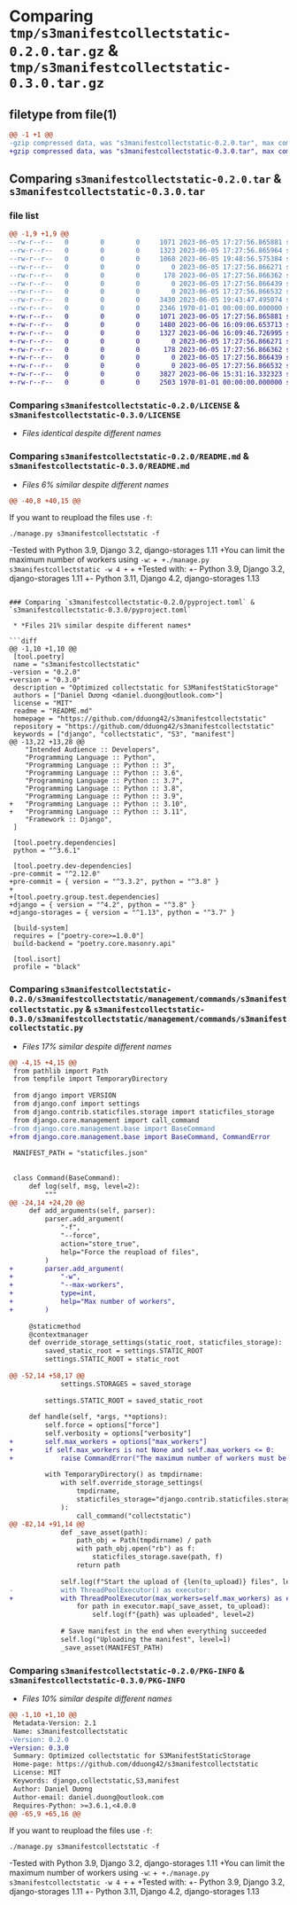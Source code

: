 # Comparing `tmp/s3manifestcollectstatic-0.2.0.tar.gz` & `tmp/s3manifestcollectstatic-0.3.0.tar.gz`

## filetype from file(1)

```diff
@@ -1 +1 @@
-gzip compressed data, was "s3manifestcollectstatic-0.2.0.tar", max compression
+gzip compressed data, was "s3manifestcollectstatic-0.3.0.tar", max compression
```

## Comparing `s3manifestcollectstatic-0.2.0.tar` & `s3manifestcollectstatic-0.3.0.tar`

### file list

```diff
@@ -1,9 +1,9 @@
--rw-r--r--   0        0        0     1071 2023-06-05 17:27:56.865881 s3manifestcollectstatic-0.2.0/LICENSE
--rw-r--r--   0        0        0     1323 2023-06-05 17:27:56.865964 s3manifestcollectstatic-0.2.0/README.md
--rw-r--r--   0        0        0     1068 2023-06-05 19:48:56.575384 s3manifestcollectstatic-0.2.0/pyproject.toml
--rw-r--r--   0        0        0        0 2023-06-05 17:27:56.866271 s3manifestcollectstatic-0.2.0/s3manifestcollectstatic/__init__.py
--rw-r--r--   0        0        0      178 2023-06-05 17:27:56.866362 s3manifestcollectstatic-0.2.0/s3manifestcollectstatic/apps.py
--rw-r--r--   0        0        0        0 2023-06-05 17:27:56.866439 s3manifestcollectstatic-0.2.0/s3manifestcollectstatic/management/__init__.py
--rw-r--r--   0        0        0        0 2023-06-05 17:27:56.866532 s3manifestcollectstatic-0.2.0/s3manifestcollectstatic/management/commands/__init__.py
--rw-r--r--   0        0        0     3430 2023-06-05 19:43:47.495074 s3manifestcollectstatic-0.2.0/s3manifestcollectstatic/management/commands/s3manifestcollectstatic.py
--rw-r--r--   0        0        0     2346 1970-01-01 00:00:00.000000 s3manifestcollectstatic-0.2.0/PKG-INFO
+-rw-r--r--   0        0        0     1071 2023-06-05 17:27:56.865881 s3manifestcollectstatic-0.3.0/LICENSE
+-rw-r--r--   0        0        0     1480 2023-06-06 16:09:06.653713 s3manifestcollectstatic-0.3.0/README.md
+-rw-r--r--   0        0        0     1327 2023-06-06 16:09:46.726995 s3manifestcollectstatic-0.3.0/pyproject.toml
+-rw-r--r--   0        0        0        0 2023-06-05 17:27:56.866271 s3manifestcollectstatic-0.3.0/s3manifestcollectstatic/__init__.py
+-rw-r--r--   0        0        0      178 2023-06-05 17:27:56.866362 s3manifestcollectstatic-0.3.0/s3manifestcollectstatic/apps.py
+-rw-r--r--   0        0        0        0 2023-06-05 17:27:56.866439 s3manifestcollectstatic-0.3.0/s3manifestcollectstatic/management/__init__.py
+-rw-r--r--   0        0        0        0 2023-06-05 17:27:56.866532 s3manifestcollectstatic-0.3.0/s3manifestcollectstatic/management/commands/__init__.py
+-rw-r--r--   0        0        0     3827 2023-06-06 15:31:16.332323 s3manifestcollectstatic-0.3.0/s3manifestcollectstatic/management/commands/s3manifestcollectstatic.py
+-rw-r--r--   0        0        0     2503 1970-01-01 00:00:00.000000 s3manifestcollectstatic-0.3.0/PKG-INFO
```

### Comparing `s3manifestcollectstatic-0.2.0/LICENSE` & `s3manifestcollectstatic-0.3.0/LICENSE`

 * *Files identical despite different names*

### Comparing `s3manifestcollectstatic-0.2.0/README.md` & `s3manifestcollectstatic-0.3.0/README.md`

 * *Files 6% similar despite different names*

```diff
@@ -40,8 +40,15 @@
 ```
 
 If you want to reupload the files use `-f`:
 ```
 ./manage.py s3manifestcollectstatic -f
 ```
 
-Tested with Python 3.9, Django 3.2, django-storages 1.11
+You can limit the maximum number of workers using `-w`:
+```
+./manage.py s3manifestcollectstatic -w 4
+```
+
+Tested with:
+- Python 3.9, Django 3.2, django-storages 1.11
+- Python 3.11, Django 4.2, django-storages 1.13
```

### Comparing `s3manifestcollectstatic-0.2.0/pyproject.toml` & `s3manifestcollectstatic-0.3.0/pyproject.toml`

 * *Files 21% similar despite different names*

```diff
@@ -1,10 +1,10 @@
 [tool.poetry]
 name = "s3manifestcollectstatic"
-version = "0.2.0"
+version = "0.3.0"
 description = "Optimized collectstatic for S3ManifestStaticStorage"
 authors = ["Daniel Dương <daniel.duong@outlook.com>"]
 license = "MIT"
 readme = "README.md"
 homepage = "https://github.com/dduong42/s3manifestcollectstatic"
 repository = "https://github.com/dduong42/s3manifestcollectstatic"
 keywords = ["django", "collectstatic", "S3", "manifest"]
@@ -13,22 +13,28 @@
 	"Intended Audience :: Developers",
 	"Programming Language :: Python",
 	"Programming Language :: Python :: 3",
 	"Programming Language :: Python :: 3.6",
 	"Programming Language :: Python :: 3.7",
 	"Programming Language :: Python :: 3.8",
 	"Programming Language :: Python :: 3.9",
+	"Programming Language :: Python :: 3.10",
+	"Programming Language :: Python :: 3.11",
 	"Framework :: Django",
 ]
 
 [tool.poetry.dependencies]
 python = "^3.6.1"
 
 [tool.poetry.dev-dependencies]
-pre-commit = "^2.12.0"
+pre-commit = { version = "^3.3.2", python = "^3.8" }
+
+[tool.poetry.group.test.dependencies]
+django = { version = "^4.2", python = "^3.8" }
+django-storages = { version = "^1.13", python = "^3.7" }
 
 [build-system]
 requires = ["poetry-core>=1.0.0"]
 build-backend = "poetry.core.masonry.api"
 
 [tool.isort]
 profile = "black"
```

### Comparing `s3manifestcollectstatic-0.2.0/s3manifestcollectstatic/management/commands/s3manifestcollectstatic.py` & `s3manifestcollectstatic-0.3.0/s3manifestcollectstatic/management/commands/s3manifestcollectstatic.py`

 * *Files 17% similar despite different names*

```diff
@@ -4,15 +4,15 @@
 from pathlib import Path
 from tempfile import TemporaryDirectory
 
 from django import VERSION
 from django.conf import settings
 from django.contrib.staticfiles.storage import staticfiles_storage
 from django.core.management import call_command
-from django.core.management.base import BaseCommand
+from django.core.management.base import BaseCommand, CommandError
 
 MANIFEST_PATH = "staticfiles.json"
 
 
 class Command(BaseCommand):
     def log(self, msg, level=2):
         """
@@ -24,14 +24,20 @@
     def add_arguments(self, parser):
         parser.add_argument(
             "-f",
             "--force",
             action="store_true",
             help="Force the reupload of files",
         )
+        parser.add_argument(
+            "-w",
+            "--max-workers",
+            type=int,
+            help="Max number of workers",
+        )
 
     @staticmethod
     @contextmanager
     def override_storage_settings(static_root, staticfiles_storage):
         saved_static_root = settings.STATIC_ROOT
         settings.STATIC_ROOT = static_root
 
@@ -52,14 +58,17 @@
             settings.STORAGES = saved_storage
 
         settings.STATIC_ROOT = saved_static_root
 
     def handle(self, *args, **options):
         self.force = options["force"]
         self.verbosity = options["verbosity"]
+        self.max_workers = options["max_workers"]
+        if self.max_workers is not None and self.max_workers <= 0:
+            raise CommandError("The maximum number of workers must be greater than 0.")
 
         with TemporaryDirectory() as tmpdirname:
             with self.override_storage_settings(
                 tmpdirname,
                 staticfiles_storage="django.contrib.staticfiles.storage.ManifestStaticFilesStorage",
             ):
                 call_command("collectstatic")
@@ -82,14 +91,14 @@
             def _save_asset(path):
                 path_obj = Path(tmpdirname) / path
                 with path_obj.open("rb") as f:
                     staticfiles_storage.save(path, f)
                 return path
 
             self.log(f"Start the upload of {len(to_upload)} files", level=1)
-            with ThreadPoolExecutor() as executor:
+            with ThreadPoolExecutor(max_workers=self.max_workers) as executor:
                 for path in executor.map(_save_asset, to_upload):
                     self.log(f"{path} was uploaded", level=2)
 
             # Save manifest in the end when everything succeeded
             self.log("Uploading the manifest", level=1)
             _save_asset(MANIFEST_PATH)
```

### Comparing `s3manifestcollectstatic-0.2.0/PKG-INFO` & `s3manifestcollectstatic-0.3.0/PKG-INFO`

 * *Files 10% similar despite different names*

```diff
@@ -1,10 +1,10 @@
 Metadata-Version: 2.1
 Name: s3manifestcollectstatic
-Version: 0.2.0
+Version: 0.3.0
 Summary: Optimized collectstatic for S3ManifestStaticStorage
 Home-page: https://github.com/dduong42/s3manifestcollectstatic
 License: MIT
 Keywords: django,collectstatic,S3,manifest
 Author: Daniel Dương
 Author-email: daniel.duong@outlook.com
 Requires-Python: >=3.6.1,<4.0.0
@@ -65,9 +65,16 @@
 ```
 
 If you want to reupload the files use `-f`:
 ```
 ./manage.py s3manifestcollectstatic -f
 ```
 
-Tested with Python 3.9, Django 3.2, django-storages 1.11
+You can limit the maximum number of workers using `-w`:
+```
+./manage.py s3manifestcollectstatic -w 4
+```
+
+Tested with:
+- Python 3.9, Django 3.2, django-storages 1.11
+- Python 3.11, Django 4.2, django-storages 1.13
```

